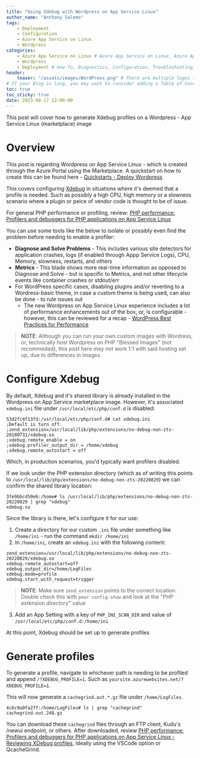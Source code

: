 ```yaml
---
title: "Using Xdebug with Wordpress on App Service Linux"
author_name: "Anthony Salemo"
tags:
    - Deployment
    - Configuration
    - Azure App Service on Linux
    - Wordpress
categories:
    - Azure App Service on Linux # Azure App Service on Linux, Azure App Service on Windows, Function App, Azure VM, Azure SDK
    - Wordpress
    - Deployment # How-To, Diagnostics, Configuration, Troubleshooting, Performance
header:
    teaser: "/assets/images/WordPress.png" # There are multiple logos that can be used in "/assets/images" if you choose to add one.
# If your Blog is long, you may want to consider adding a Table of Contents by adding the following two settings.
toc: true
toc_sticky: true
date: 2023-08-17 12:00:00
---
```


This post will cover how to generate Xdebug profiles on a Wordpress - App Service Linux (marketplace) image

# Overview
This post is regarding Wordpress on App Service Linux - which is created through the Azure Portal using the Marketplace. A quickstart on how to create this can be found here - [Quickstarts - Deploy Wordpress](https://learn.microsoft.com/en-us/azure/app-service/quickstart-wordpress)

This covers configuring [Xdebug](https://xdebug.org/) in situations where it's deemed that a profile is needed. Such as possibly a high CPU, high memory or a slowness scenario where a plugin or peice of vendor code is thought to be of issue.

For general PHP performance or profiling, review: [PHP performance: Profilers and debuggers for PHP applications on App Service Linux](https://azureossd.github.io/2023/07/06/PHP-performance-Profilers-and-debuggers-for-PHP-applications-on-App-Service-Linux/index.html)

You can use some tools like the below to isolate or possibly even find the problem before needing to enable a profiler:
- **Diagnose and Solve Problems** - This includes various site detectors for application crashes, logs (if enabled through Appp Service Logs), CPU, Memory, slowness, restarts, and others
- **Metrics** - This blade shows more real-time information as opposed to Diagnose and Solve - but is specific to Metrics, and not other lifecycle events like container crashes or stdout/err
- For WordPress specific cases, disabling plugins and/or reverting to a Wordress-basic theme, in case a custom theme is being used, can also be done - to rule issues out
    - The new Wordpress on App Service Linux experience includes a lot of performance enhancements out of the box, or, is configurable - however, this can be reviewed for a recap - [WordPress Best Practices for Performance](https://azureossd.github.io/2020/08/07/wordpress-best-practices-for-performance/index.html)

> **NOTE**: Although you can run your own custom images with Wordress, or, technically host Wordpress on PHP "Blessed Images" (not recommeded), this post here may not work 1:1 with said hosting set up, due to differences in images.

# Configure Xdebug
By default, Xdebug and it's shared library is already installed in the Wordpress on App Service marketplace image. However, it's associated `xdebug.ini` file under `/usr/local/etc/php/conf.d` is disabled:

```
53d2fc4f13fd:/usr/local/etc/php/conf.d# cat xdebug.ini 
;Default is turn off.
;zend_extension=/usr/local/lib/php/extensions/no-debug-non-zts-20180731/xdebug.so
;xdebug.remote_enable = on
;xdebug.profiler_output_dir = /home/xdebug
;xdebug.remote_autostart = off
```

Which, in production scenarios, you'd typically want profilers disabled.

If we look under the PHP extension directory (which as of writing this points to `/usr/local/lib/php/extensions/no-debug-non-zts-20220829`) we can confirm the shared library location:

```
3fe9bbcd50e6:/home# ls /usr/local/lib/php/extensions/no-debug-non-zts-20220829 | grep "xdebug"
xdebug.so
```

Since the library is there, let's configure it for our use:

1. Create a directory for our custom `.ini` file under something like `/home/ini` - run the command `mkdir /home/ini`
2. In `/home/ini`, create an `xdebug.ini` with the following content:

```
zend_extension=/usr/local/lib/php/extensions/no-debug-non-zts-20220829/xdebug.so
xdebug.remote_autostart=off
xdebug.output_dir=/home/LogFiles
xdebug.mode=profile
xdebug.start_with_request=trigger
```

> **NOTE**: Make sure `zend_extension` points to the correct location. Double check this with `pear config-show` and look at the "PHP extension directory" value

3. Add an App Setting with a key of `PHP_INI_SCAN_DIR` and value of `/usr/local/etc/php/conf.d:/home/ini`

At this point, Xdebug should be set up to generate profiles

# Generate profiles
To generate a profile, navigate to whichever path is needing to be profiled and append `/?XDEBUG_PROFILE=1`. Such as `yoursite.azurewebsites.net/?XDEBUG_PROFILE=1`.

This will now generate a `cachegrind.out.*.gz` file under `/home/LogFiles`. 

```
4c6c9a0fa27f:/home/LogFiles# ls | grep "cachegrind"
cachegrind.out.248.gz
```

You can download these `cachegrind` files through an FTP client, Kudu's /newui endpoint, or others. After downloaded, review [PHP performance: Profilers and debuggers for PHP applications on App Service Linux - Reviewing XDebug profiles](https://azureossd.github.io/2023/07/06/PHP-performance-Profilers-and-debuggers-for-PHP-applications-on-App-Service-Linux/index.html#reviewing-xdebug-profiles), ideally using the VSCode option or QcacheGrind.




